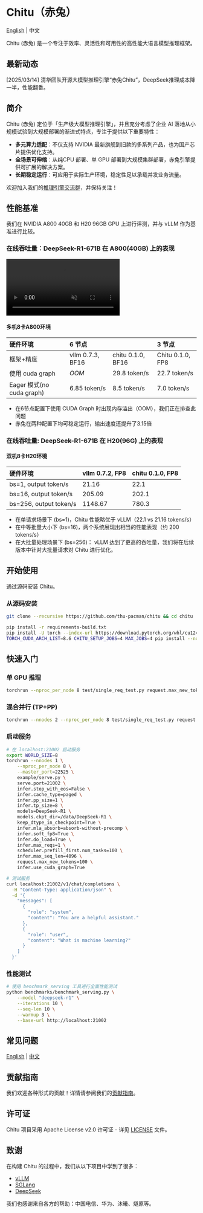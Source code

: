 
# Chitu（赤兔）

[English](../../README.md) | 中文


Chitu (赤兔) 是一个专注于效率、灵活性和可用性的高性能大语言模型推理框架。

## 最新动态

[2025/03/14] 清华团队开源大模型推理引擎“赤兔Chitu”，DeepSeek推理成本降一半，性能翻番。


## 简介

Chitu (赤兔) 定位于「生产级大模型推理引擎」，并且充分考虑了企业 AI 落地从小规模试验到大规模部署的渐进式特点，专注于提供以下重要特性：

- **多元算力适配**：不仅支持 NVIDIA 最新旗舰到旧款的多系列产品，也为国产芯片提供优化支持。
- **全场景可伸缩**：从纯CPU 部署、单 GPU 部署到大规模集群部署，赤兔引擎提供可扩展的解决方案。
- **长期稳定运行**：可应用于实际生产环境，稳定性足以承载并发业务流量。


欢迎加入我们的[推理引擎交流群](../../docs/assets/wechat_group.jpg)，并保持关注！

## 性能基准

我们在 NVIDIA A800 40GB 和 H20 96GB GPU 上进行评测，并与 vLLM 作为基准进行比较。

### 在线吞吐量：DeepSeek-R1-671B 在 A800(40GB) 上的表现
<video src="../../docs/assets/chitu_performance.mp4" autoplay loop muted controls>
</video>


#### 多机8卡A800环境
|硬件环境|6 节点||3 节点|
|:---|:---|:---|:---|
|框架+精度|vllm 0.7.3, BF16|chitu 0.1.0, BF16|Chitu 0.1.0, FP8|
|使用 cuda graph|*OOM*|29.8 token/s|22.7 token/s|
|Eager 模式(no cuda graph)|6.85 token/s|8.5 token/s|7.0 token/s|

- 在6节点配置下使用 CUDA Graph 时出现内存溢出（OOM），我们正在排查此问题
- 赤兔在两种配置下均可稳定运行，输出速度还提升了3.15倍

### 在线吞吐量: DeepSeek-R1-671B 在 H20(96G) 上的表现

#### 双机8卡H20环境

|硬件环境|vllm 0.7.2, FP8|chitu 0.1.0, FP8|
|:---|:---|:---|
|bs=1, output token/s|21.16|22.1|
|bs=16, output token/s|205.09|202.1|
|bs=256, output token/s|1148.67|780.3|

- 在单请求场景下 (bs=1)，Chitu 性能略优于 vLLM（22.1 vs 21.16 tokens/s）
- 在中等批量大小下 (bs=16)，两个系统展现出相当的性能表现（约 200 tokens/s）
- 在大批量处理场景下 (bs=256)：
  vLLM 达到了更高的吞吐量，我们将在后续版本中针对大批量请求对 Chitu 进行优化。


## 开始使用

通过源码安装 Chitu。

### 从源码安装

```bash
git clone --recursive https://github.com/thu-pacman/chitu && cd chitu

pip install -r requirements-build.txt
pip install -U torch --index-url https://download.pytorch.org/whl/cu124  # 根据您的 CUDA 版本调整
TORCH_CUDA_ARCH_LIST=8.6 CHITU_SETUP_JOBS=4 MAX_JOBS=4 pip install --no-build-isolation .
```

## 快速入门

### 单 GPU 推理

```bash
torchrun --nproc_per_node 8 test/single_req_test.py request.max_new_tokens=64 models=DeepSeek-R1 models.ckpt_dir=/data/DeepSeek-R1 infer.pp_size=1 infer.tp_size=8
```

### 混合并行 (TP+PP)

```bash
torchrun --nnodes 2 --nproc_per_node 8 test/single_req_test.py request.max_new_tokens=64 infer.pp_size=2 infer.tp_size=8 models=DeepSeek-R1 models.ckpt_dir=/data/DeepSeek-R1
```

### 启动服务

```bash
# 在 localhost:21002 启动服务
export WORLD_SIZE=8
torchrun --nnodes 1 \
    --nproc_per_node 8 \
    --master_port=22525 \
    example/serve.py \
    serve.port=21002 \
    infer.stop_with_eos=False \
    infer.cache_type=paged \
    infer.pp_size=1 \
    infer.tp_size=8 \
    models=DeepSeek-R1 \
    models.ckpt_dir=/data/DeepSeek-R1 \
    keep_dtype_in_checkpoint=True \
    infer.mla_absorb=absorb-without-precomp \
    infer.soft_fp8=True \
    infer.do_load=True \
    infer.max_reqs=1 \
    scheduler.prefill_first.num_tasks=100 \
    infer.max_seq_len=4096 \
    request.max_new_tokens=100 \
    infer.use_cuda_graph=True

# 测试服务
curl localhost:21002/v1/chat/completions \
  -H "Content-Type: application/json" \
  -d '{
    "messages": [
      {
        "role": "system",
        "content": "You are a helpful assistant."
      },
      {
        "role": "user",
        "content": "What is machine learning?"
      }
    ]
  }'
```

### 性能测试

```bash
# 使用 benchmark_serving 工具进行全面性能测试
python benchmarks/benchmark_serving.py \
    --model "deepseek-r1" \
    --iterations 10 \
    --seq-len 10 \
    --warmup 3 \
    --base-url http://localhost:21002
```

## 常见问题

[English](../en/FAQ.md) | [中文](FAQ.md)


## 贡献指南

我们欢迎各种形式的贡献！详情请参阅我们的[贡献指南](../../CONTRIBUTING.md)。

## 许可证

Chitu 项目采用 Apache License v2.0 许可证 - 详见 [LICENSE](../../LICENSE) 文件。

## 致谢

在构建 Chitu 的过程中，我们从以下项目中学到了很多：
- [vLLM](https://github.com/vllm-project/vllm)
- [SGLang](https://github.com/sgl-project/sglang)
- [DeepSeek](https://github.com/deepseek-ai)

我们也感谢来自各方的帮助：中国电信、华为、沐曦、燧原等。

